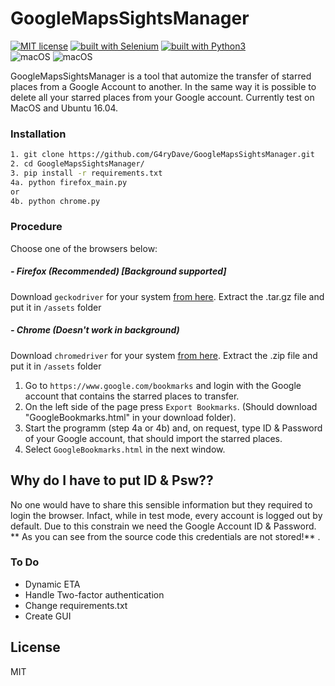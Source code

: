 # GoogleMapsSightsManager
[![MIT license](https://img.shields.io/badge/License-MIT-blue.svg)](https://lbesson.mit-license.org/) [![built with Selenium](https://img.shields.io/badge/built%20with-Selenium-yellow.svg)](https://github.com/SeleniumHQ/selenium) [![built with Python3](https://img.shields.io/badge/built%20with-Python3-red.svg)](https://www.python.org/)  
![macOS](https://img.shields.io/badge/macOS-pass-brightgreen.svg) ![macOS](https://img.shields.io/badge/Ubuntu-pass-brightgreen.svg)


GoogleMapsSightsManager is a tool that automize the transfer of starred places from a Google Account to another. In the same way it is possible to delete all your starred places from your Google account.
Currently test on MacOS and Ubuntu 16.04.


### Installation

```bash
1. git clone https://github.com/G4ryDave/GoogleMapsSightsManager.git
2. cd GoogleMapsSightsManager/
3. pip install -r requirements.txt
4a. python firefox_main.py
or
4b. python chrome.py
```

### Procedure
Choose one of the browsers below:
##### - Firefox (Recommended)  [Background supported]
  Download ```geckodriver``` for your system [from here](https://github.com/mozilla/geckodriver/releases). Extract the .tar.gz file and put it in ```/assets``` folder
##### - Chrome (Doesn't work in background)
 Download ```chromedriver``` for your system [from here](https://sites.google.com/a/chromium.org/chromedriver/downloads). Extract the .zip file and put it in ```/assets``` folder
 
1. Go to ```https://www.google.com/bookmarks``` and login with the Google account that contains the starred places to transfer.
2. On the left side of the page press ```Export Bookmarks```. (Should download "GoogleBookmarks.html" in your download folder).
3. Start the programm (step 4a or 4b) and, on request, type ID & Password of your Google account, that should import the starred places.
4. Select ```GoogleBookmarks.html``` in the next window.

 
 
## Why do I have to put ID & Psw??
No one would have to share this sensible information but they required to login the browser. Infact, while in test mode, every account is logged out by default. Due to this constrain we need the Google Account ID & Password. ** As you can see from the source code this credentials are not stored!** .

### To Do

  - Dynamic ETA
  - Handle Two-factor authentication
  - Change requirements.txt
  - Create GUI

License
----

MIT
